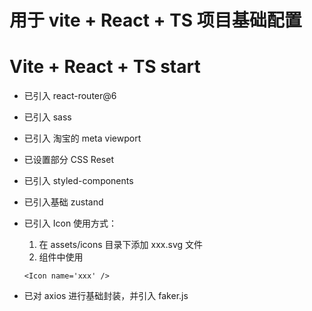 # 用于 vite + React + TS 项目基础配置

# Vite + React + TS  start 
- 已引入 react-router@6
- 已引入 sass
- 已引入 淘宝的 meta viewport
- 已设置部分 CSS Reset
- 已引入 styled-components 
- 已引入基础 zustand

- 已引入 Icon
  使用方式：
  1. 在 assets/icons 目录下添加 xxx.svg 文件
  2. 组件中使用
  ```
  <Icon name='xxx' />
  ```
 - 已对 axios 进行基础封装，并引入 faker.js
